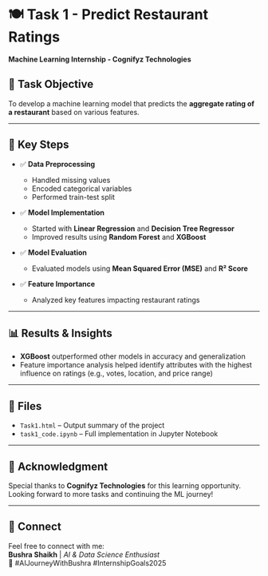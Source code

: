 # 🍽️ Task 1 - Predict Restaurant Ratings  
**Machine Learning Internship - Cognifyz Technologies**

## 📌 Task Objective  
To develop a machine learning model that predicts the **aggregate rating of a restaurant** based on various features.

---

## 🔧 Key Steps

- ✅ **Data Preprocessing**
  - Handled missing values
  - Encoded categorical variables
  - Performed train-test split

- ✅ **Model Implementation**
  - Started with **Linear Regression** and **Decision Tree Regressor**
  - Improved results using **Random Forest** and **XGBoost**

- ✅ **Model Evaluation**
  - Evaluated models using **Mean Squared Error (MSE)** and **R² Score**

- ✅ **Feature Importance**
  - Analyzed key features impacting restaurant ratings

---

## 📊 Results & Insights

- **XGBoost** outperformed other models in accuracy and generalization  
- Feature importance analysis helped identify attributes with the highest influence on ratings (e.g., votes, location, and price range)

---

## 📎 Files

- `Task1.html` – Output summary of the project  
- `task1_code.ipynb` – Full implementation in Jupyter Notebook  
---

## 🙌 Acknowledgment

Special thanks to **Cognifyz Technologies** for this learning opportunity.  
Looking forward to more tasks and continuing the ML journey!

---

## 🔗 Connect

Feel free to connect with me:  
**Bushra Shaikh** | *AI & Data Science Enthusiast*  
📍 #AIJourneyWithBushra #InternshipGoals2025  
